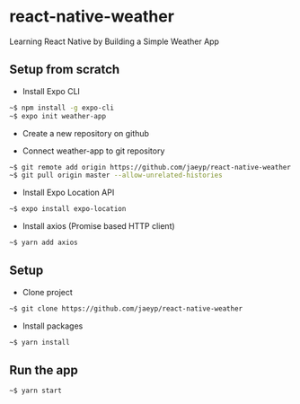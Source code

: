 # react-native-weather
Learning React Native by Building a Simple Weather App

## Setup from scratch
* Install Expo CLI
```bash
~$ npm install -g expo-cli
~$ expo init weather-app
```
* Create a new repository on github  

* Connect weather-app to git repository
```bash
~$ git remote add origin https://github.com/jaeyp/react-native-weather  
~$ git pull origin master --allow-unrelated-histories  
```

* Install Expo Location API
```bash
~$ expo install expo-location
```

* Install axios (Promise based HTTP client)
```bash
~$ yarn add axios
```

## Setup
* Clone project
```bash
~$ git clone https://github.com/jaeyp/react-native-weather
```

* Install packages
```bash
~$ yarn install
```

## Run the app
```bash
~$ yarn start
```


